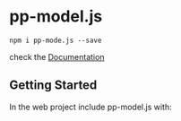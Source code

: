 # pp-model.js

```
npm i pp-mode.js --save
```

check the <a href="https://pp-model.netlify.app">Documentation</a>


## Getting Started

In the web project include pp-model.js with:

<script src="https://cdn.jsdelivr.net/npm/pp-model.js@1.0.7/pp-model.min.js" ></script>